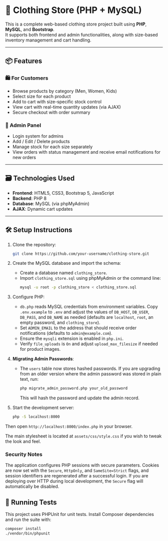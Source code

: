# 👕 Clothing Store (PHP + MySQL)

This is a complete web-based clothing store project built using **PHP**, **MySQL**, and **Bootstrap**.  
It supports both frontend and admin functionalities, along with size-based inventory management and cart handling.

---

## 📦 Features

### 🛍️ For Customers
- Browse products by category (Men, Women, Kids)
- Select size for each product
- Add to cart with size-specific stock control
- View cart with real-time quantity updates (via AJAX)
- Secure checkout with order summary

### 🔐 Admin Panel
- Login system for admins
- Add / Edit / Delete products
- Manage stock for each size separately
- View orders with status management and receive email notifications for new orders

---

## 🗃️ Technologies Used

- **Frontend**: HTML5, CSS3, Bootstrap 5, JavaScript
- **Backend**: PHP 8
- **Database**: MySQL (via phpMyAdmin)
- **AJAX**: Dynamic cart updates

---

## 🛠️ Setup Instructions

1. Clone the repository:
   ```bash
   git clone https://github.com/your-username/clothing-store.git
   ```

2. Create the MySQL database and import the schema:
   - Create a database named `clothing_store`.
   - Import `clothing_store.sql` using phpMyAdmin or the command line:
     ```bash
     mysql -u root -p clothing_store < clothing_store.sql
     ```

3. Configure PHP:
   - `db.php` reads MySQL credentials from environment variables. Copy `.env.example` to `.env` and adjust the values of `DB_HOST`, `DB_USER`, `DB_PASS`, and `DB_NAME` as needed (defaults are `localhost`, `root`, an empty password, and `clothing_store`).
   - Set `ADMIN_EMAIL` to the address that should receive order notifications (defaults to `admin@example.com`).
   - Ensure the `mysqli` extension is enabled in `php.ini`.
   - Verify `file_uploads` is `On` and adjust `upload_max_filesize` if needed for product images.

4. **Migrating Admin Passwords**:
     - The `users` table now stores hashed passwords. If you are upgrading from an
       older version where the admin password was stored in plain text, run:
       ```bash
       php migrate_admin_password.php your_old_password
       ```
       This will hash the password and update the admin record.

5. Start the development server:
   ```bash
   php -S localhost:8000
   ```

Then open `http://localhost:8000/index.php` in your browser.

The main stylesheet is located at `assets/css/style.css` if you wish to tweak the look and feel.

### Security Notes

The application configures PHP sessions with secure parameters. Cookies are now
set with the `Secure`, `HttpOnly`, and `SameSite=Strict` flags, and session
identifiers are regenerated after a successful login. If you are deploying over
HTTP during local development, the `Secure` flag will automatically be disabled.

## 🧪 Running Tests

This project uses PHPUnit for unit tests.
Install Composer dependencies and run the suite with:

```bash
composer install
./vendor/bin/phpunit
```
